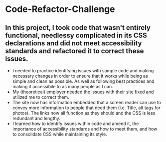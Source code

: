 # Code-Refactor-Challenge

## In this project, I took code that wasn't entirely functional, needlessy complicated in its CSS declarations and did not meet accessibility standards and refactored it to correct these issues.

- I needed to practice identifying issues with sample code and making necessary changes in order to ensure that it works while being as simple and clean as possible. As well as following best practices and making it accessibile to as many people as I can.
- My (theoretical) employer needed the issues with their site fixed and utilized me to correct them.
- The site now has information embedded that a screen reader can use to convey more information to people that need them (i.e. Title, alt tags for photos). The links now all function as they should and the CSS is less redundant and lengthy.
- I learned how to identify issues within code and amend it, the importance of accessibility standards and how to meet them, and how to consolidate CSS while maintaining its style.   
